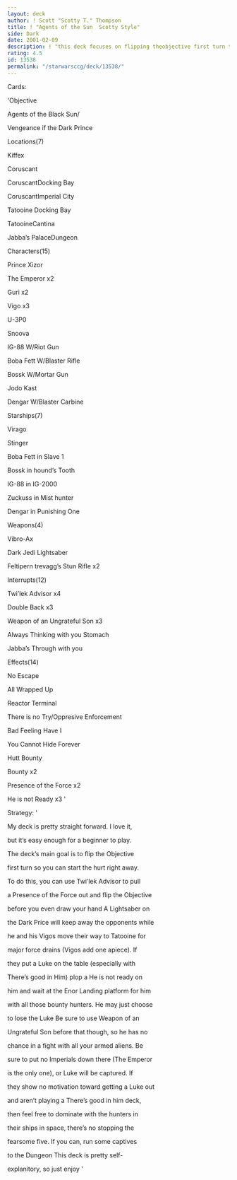 ```yaml
---
layout: deck
author: ! Scott "Scotty T." Thompson
title: ! "Agents of the Sun  Scotty Style"
side: Dark
date: 2001-02-09
description: ! "this deck focuses on flipping theobjective first turn to start hurting card intensive decks.  Powerful huntersWill soon force all opposition to grabtheir ankles for some nice Vigo assited drains."
rating: 4.5
id: 13538
permalink: "/starwarsccg/deck/13538/"
---
```

Cards: 

'Objective

Agents of the Black Sun/

Vengeance if the Dark Prince


Locations(7)

Kiffex

Coruscant

CoruscantDocking Bay

CoruscantImperial City

Tatooine Docking Bay

TatooineCantina

Jabba’s PalaceDungeon


Characters(15)

Prince Xizor

The Emperor x2

Guri x2

Vigo x3

U-3P0

Snoova

IG-88 W/Riot Gun

Boba Fett W/Blaster Rifle

Bossk W/Mortar Gun

Jodo Kast

Dengar W/Blaster Carbine


Starships(7)

Virago

Stinger

Boba Fett in Slave 1

Bossk in hound’s Tooth

IG-88 in IG-2000

Zuckuss in Mist hunter

Dengar in Punishing One


Weapons(4)

Vibro-Ax

Dark Jedi Lightsaber

Feltipern trevagg’s Stun Rifle x2


Interrupts(12)

Twi’lek Advisor x4

Double Back x3

Weapon of an Ungrateful Son x3

Always Thinking with you Stomach

Jabba’s Through with you


Effects(14)

No Escape

All Wrapped Up

Reactor Terminal

There is no Try/Oppresive Enforcement

Bad Feeling Have I

You Cannot Hide Forever

Hutt Bounty

Bounty x2

Presence of the Force x2

He is not Ready x3 '

Strategy: '

My deck is pretty straight forward.  I love it, 

but it’s easy enough for a beginner to play.  

The deck’s main goal is to flip the Objective

first turn so you can start the hurt right away.

To do this, you can use Twi’lek Advisor to pull

a Presence of the Force out and flip the Objective

before you even draw your hand  A Lightsaber on

the Dark Price will keep away the opponents while 

he and his Vigos move their way to Tatooine for

major force drains (Vigos add one apiece).  If

they put a Luke on the table (especially with 

There’s good in Him) plop a He is not ready on

him and wait at the Enor Landing platform for him 

with all those bounty hunters.  He may just choose

to lose the Luke  Be sure to use Weapon of an

Ungrateful Son before that though, so he has no

chance in a fight with all your armed aliens.  Be

sure to put no Imperials down there (The Emperor

is the only one), or Luke will be captured.  If

they show no motivation toward getting a Luke out

and aren’t playing a There’s good in him deck,

then feel free to dominate with the hunters in 

their ships in space, there’s no stopping the

fearsome five.  If you can, run some captives

to the Dungeon  This deck is pretty self-

explanitory, so just enjoy '
